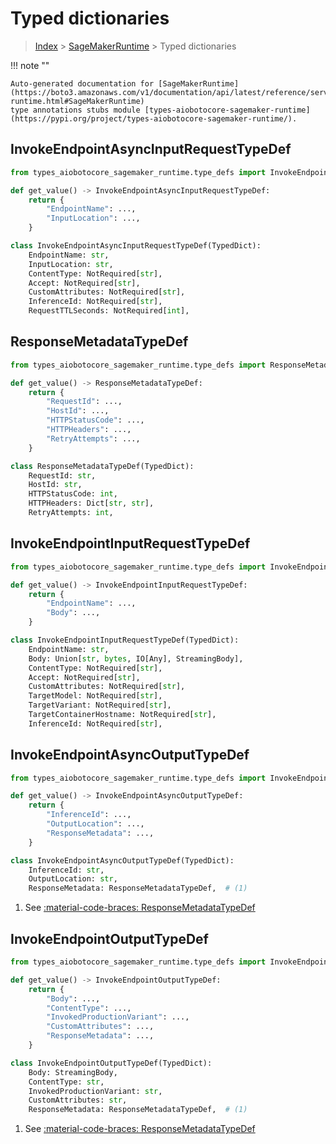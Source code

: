 # Typed dictionaries

> [Index](../README.md) > [SageMakerRuntime](./README.md) > Typed dictionaries

!!! note ""

    Auto-generated documentation for [SageMakerRuntime](https://boto3.amazonaws.com/v1/documentation/api/latest/reference/services/sagemaker-runtime.html#SageMakerRuntime)
    type annotations stubs module [types-aiobotocore-sagemaker-runtime](https://pypi.org/project/types-aiobotocore-sagemaker-runtime/).

## InvokeEndpointAsyncInputRequestTypeDef

```python title="Usage Example"
from types_aiobotocore_sagemaker_runtime.type_defs import InvokeEndpointAsyncInputRequestTypeDef

def get_value() -> InvokeEndpointAsyncInputRequestTypeDef:
    return {
        "EndpointName": ...,
        "InputLocation": ...,
    }
```

```python title="Definition"
class InvokeEndpointAsyncInputRequestTypeDef(TypedDict):
    EndpointName: str,
    InputLocation: str,
    ContentType: NotRequired[str],
    Accept: NotRequired[str],
    CustomAttributes: NotRequired[str],
    InferenceId: NotRequired[str],
    RequestTTLSeconds: NotRequired[int],
```

## ResponseMetadataTypeDef

```python title="Usage Example"
from types_aiobotocore_sagemaker_runtime.type_defs import ResponseMetadataTypeDef

def get_value() -> ResponseMetadataTypeDef:
    return {
        "RequestId": ...,
        "HostId": ...,
        "HTTPStatusCode": ...,
        "HTTPHeaders": ...,
        "RetryAttempts": ...,
    }
```

```python title="Definition"
class ResponseMetadataTypeDef(TypedDict):
    RequestId: str,
    HostId: str,
    HTTPStatusCode: int,
    HTTPHeaders: Dict[str, str],
    RetryAttempts: int,
```

## InvokeEndpointInputRequestTypeDef

```python title="Usage Example"
from types_aiobotocore_sagemaker_runtime.type_defs import InvokeEndpointInputRequestTypeDef

def get_value() -> InvokeEndpointInputRequestTypeDef:
    return {
        "EndpointName": ...,
        "Body": ...,
    }
```

```python title="Definition"
class InvokeEndpointInputRequestTypeDef(TypedDict):
    EndpointName: str,
    Body: Union[str, bytes, IO[Any], StreamingBody],
    ContentType: NotRequired[str],
    Accept: NotRequired[str],
    CustomAttributes: NotRequired[str],
    TargetModel: NotRequired[str],
    TargetVariant: NotRequired[str],
    TargetContainerHostname: NotRequired[str],
    InferenceId: NotRequired[str],
```

## InvokeEndpointAsyncOutputTypeDef

```python title="Usage Example"
from types_aiobotocore_sagemaker_runtime.type_defs import InvokeEndpointAsyncOutputTypeDef

def get_value() -> InvokeEndpointAsyncOutputTypeDef:
    return {
        "InferenceId": ...,
        "OutputLocation": ...,
        "ResponseMetadata": ...,
    }
```

```python title="Definition"
class InvokeEndpointAsyncOutputTypeDef(TypedDict):
    InferenceId: str,
    OutputLocation: str,
    ResponseMetadata: ResponseMetadataTypeDef,  # (1)
```

1. See [:material-code-braces: ResponseMetadataTypeDef](./type_defs.md#responsemetadatatypedef) 
## InvokeEndpointOutputTypeDef

```python title="Usage Example"
from types_aiobotocore_sagemaker_runtime.type_defs import InvokeEndpointOutputTypeDef

def get_value() -> InvokeEndpointOutputTypeDef:
    return {
        "Body": ...,
        "ContentType": ...,
        "InvokedProductionVariant": ...,
        "CustomAttributes": ...,
        "ResponseMetadata": ...,
    }
```

```python title="Definition"
class InvokeEndpointOutputTypeDef(TypedDict):
    Body: StreamingBody,
    ContentType: str,
    InvokedProductionVariant: str,
    CustomAttributes: str,
    ResponseMetadata: ResponseMetadataTypeDef,  # (1)
```

1. See [:material-code-braces: ResponseMetadataTypeDef](./type_defs.md#responsemetadatatypedef) 
